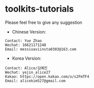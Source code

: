 # toolkits-tutorials

Please feel free to give any suggestion

* Chinese Version:
```
Contact: Yue Zhao 
Wechat: 16621171248
Email: messixaviinsta0303@163.com
```
* Korea Version:
```
Contact: Alice/김예진
Wechat: yejin_alice27
Kakao: https://open.kakao.com/o/s2FmTF4
Email: alicekim527@gmail.com
```